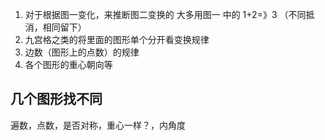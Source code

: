 1. 对于根据图一变化，来推断图二变换的 大多用图一 中的 1+2=》3 （不同抵消，相同留下）
2. 九宫格之类的将里面的图形单个分开看变换规律
3. 边数（图形上的点数）的规律
4. 各个图形的重心朝向等
## 几个图形找不同
遍数，点数，是否对称，重心一样？，内角度